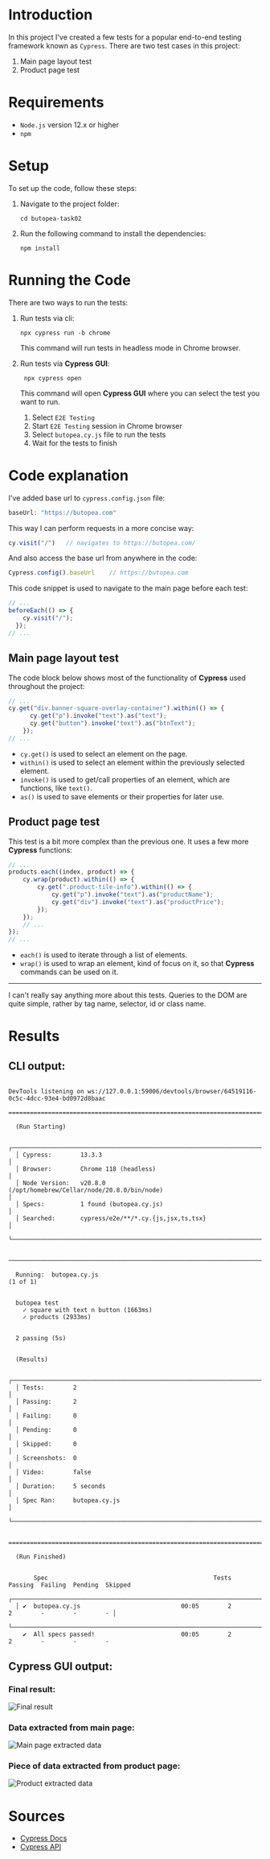 # Introduction
In this project I've created a few tests for a popular end-to-end testing framework known as `Cypress`.
There are two test cases in this project:

1. Main page layout test
2. Product page test
   
# Requirements
- `Node.js` version 12.x or higher
- `npm`
  
# Setup
To set up the code, follow these steps:

1. Navigate to the project folder: 
   ```shell
   cd butopea-task02
   ```
2. Run the following command to install the dependencies:
    ```shell
    npm install
    ```

# Running the Code
There are two ways to run the tests:
1. Run tests via cli:
   ```shell
   npx cypress run -b chrome
   ```
   This command will run tests in headless mode in Chrome browser.
2. Run tests via **Cypress GUI**:
   ```shell
    npx cypress open
    ```
    This command will open **Cypress GUI** where you can select the test you want to run.
    
    1. Select `E2E Testing`
    2. Start `E2E Testing` session in Chrome browser
    3. Select `butopea.cy.js` file to run the tests
    4. Wait for the tests to finish

# Code explanation
I've added base url to `cypress.config.json` file:
```javascript
baseUrl: "https://butopea.com"
```
This way I can perform requests in a more concise way:
```javascript
cy.visit("/")   // navigates to https://butopea.com/
```
And also access the base url from anywhere in the code:
```javascript
Cypress.config().baseUrl    // https://butopea.com
```

This code snippet is used to navigate to the main page before each test:
```javascript
// ...
beforeEach(() => {
    cy.visit("/");
  });
// ...
```
## Main page layout test
The code block below shows most of the functionality of **Cypress** used throughout the project:
```javascript
// ...
cy.get("div.banner-square-overlay-container").within(() => {
      cy.get("p").invoke("text").as("text");
      cy.get("button").invoke("text").as("btnText");
    }); 
// ...
```
- `cy.get()` is used to select an element on the page.
- `within()` is used to select an element within the previously selected element.
- `invoke()` is used to get/call properties of an element, which are functions, like `text()`.
- `as()` is used to save elements or their properties for later use.


## Product page test
This test is a bit more complex than the previous one. It uses a few more **Cypress** functions:
```javascript
// ...
products.each((index, product) => {
    cy.wrap(product).within(() => {
        cy.get(".product-tile-info").within(() => {
            cy.get("p").invoke("text").as("productName");
            cy.get("div").invoke("text").as("productPrice");
        });
    });
    // ...
});
// ...
```
- `each()` is used to iterate through a list of elements.
- `wrap()` is used to wrap an element, kind of focus on it, so that **Cypress** commands can be used on it.
  
---
I can't really say anything more about this tests. Queries to the DOM are quite simple, rather by tag name, selector, id or class name.

# Results
## CLI output:
```shell

DevTools listening on ws://127.0.0.1:59006/devtools/browser/64519116-0c5c-4dcc-93e4-bd0972d8baac

===============================================================================================

  (Run Starting)

  ┌────────────────────────────────────────────────────────────────────────────────────────────────┐
  │ Cypress:        13.3.3                                                                         │
  │ Browser:        Chrome 118 (headless)                                                          │
  │ Node Version:   v20.8.0 (/opt/homebrew/Cellar/node/20.8.0/bin/node)                            │
  │ Specs:          1 found (butopea.cy.js)                                                        │
  │ Searched:       cypress/e2e/**/*.cy.{js,jsx,ts,tsx}                                            │
  └────────────────────────────────────────────────────────────────────────────────────────────────┘


────────────────────────────────────────────────────────────────────────────────────────────────────

  Running:  butopea.cy.js                                                                   (1 of 1)


  butopea test
    ✓ square with text n button (1663ms)
    ✓ products (2933ms)


  2 passing (5s)


  (Results)

  ┌────────────────────────────────────────────────────────────────────────────────────────────────┐
  │ Tests:        2                                                                                │
  │ Passing:      2                                                                                │
  │ Failing:      0                                                                                │
  │ Pending:      0                                                                                │
  │ Skipped:      0                                                                                │
  │ Screenshots:  0                                                                                │
  │ Video:        false                                                                            │
  │ Duration:     5 seconds                                                                        │
  │ Spec Ran:     butopea.cy.js                                                                    │
  └────────────────────────────────────────────────────────────────────────────────────────────────┘


===============================================================================================

  (Run Finished)


       Spec                                              Tests  Passing  Failing  Pending  Skipped
  ┌────────────────────────────────────────────────────────────────────────────────────────────────┐
  │ ✔  butopea.cy.js                            00:05        2        2        -        -        - │
  └────────────────────────────────────────────────────────────────────────────────────────────────┘
    ✔  All specs passed!                        00:05        2        2        -        -        -
```

## Cypress GUI output:

### Final result:
![Final result](../img/final.png)

### Data extracted from main page:
![Main page extracted data](../img/mainpage-data.png)

### Piece of data extracted from product page:
![Product extracted data](../img/product-data.png)

# Sources
- [Cypress Docs](https://docs.cypress.io/)
- [Cypress API](https://docs.cypress.io/api/api/table-of-contents.html)

